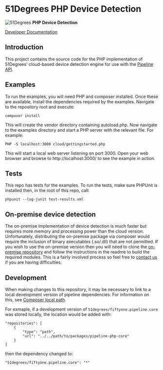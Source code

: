# 51Degrees PHP Device Detection

![51Degrees](https://51degrees.com/DesktopModules/FiftyOne/Distributor/Logo.ashx?utm_source=github&utm_medium=repository&utm_content=readme_main&utm_campaign=php-open-source "Data rewards the curious") **PHP Device Detection**

[Developer Documentation](https://51degrees.com/documentation/4.1/index.html?utm_source=github&utm_medium=repository&utm_content=documentation&utm_campaign=php-open-source "developer documentation")

## Introduction
This project contains the source code for the PHP implementation of 51Degrees' cloud-based device detection engine for use with the [Pipeline API](https://github.com/51Degrees/pipeline-php-core).

## Examples

To run the examples, you will need PHP and composer installed.
Once these are available, install the dependencies required by the examples. 
Navigate to the repository root and execute:

```
composer install
```
This will create the vendor directory containing autoload.php. 
Now navigate to the examples directory and start a PHP server with the relevant file. For example:

```
PHP -S localhost:3000 cloud/gettingstarted.php
```

This will start a local web server listening on port 3000. 
Open your web browser and browse to http://localhost:3000/ to see the example in action.

## Tests

This repo has tests for the examples. To run the tests, make sure PHPUnit is installed then, in the root of this repo, call:

```
phpunit --log-junit test-results.xml
```

## On-premise device detection
The on-premise implementation of device detection is much faster but requires more memory and processing power than the cloud version.
Unfortunately, distributing the on-premise package via composer would require the inclusion of binary executables (.so/.dll) that are not permitted.
If you wish to use the on-premise version then you will need to clone the [on-premise repository](https://github.com/51Degrees/device-detection-php-onpremise) and follow the instructions in the readme to build the required modules. This is a fairly involved process so feel free to [contact us](mailto:support@51degrees.com) if you are having difficulties.

## Development

When making changes to this repository, it may be necessary to link to a local development version of pipeline dependencies. For information on this, see [Composer local path](https://getcomposer.org/doc/05-repositories.md#path).

For exmaple, if a development version of `51degrees/fiftyone.pipeline.core` was stored locally, the location would be added with:

```
"repositories": [
	{
		"type": "path",
		"url": "../../path/to/packages/pipeline-php-core"
	}
]
```

then the dependency changed to:

```
"51degrees/fiftyone.pipeline.core": "*"
```